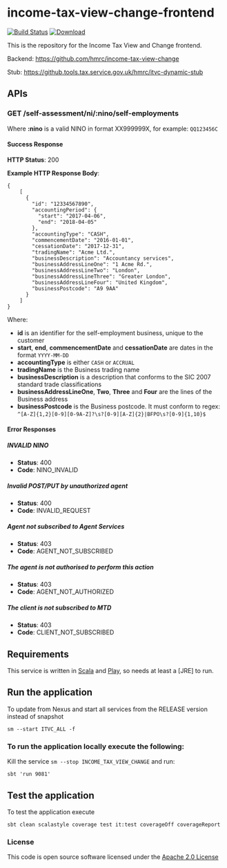 # income-tax-view-change-frontend

[![Build Status](https://travis-ci.org/hmrc/income-tax-view-change-frontend.svg)](https://travis-ci.org/hmrc/income-tax-view-change-frontend) [ ![Download](https://api.bintray.com/packages/hmrc/releases/income-tax-view-change-frontend/images/download.svg) ](https://bintray.com/hmrc/releases/income-tax-view-change-frontend/_latestVersion)


This is the repository for the Income Tax View and Change frontend.

Backend: https://github.com/hmrc/income-tax-view-change

Stub: https://github.tools.tax.service.gov.uk/hmrc/itvc-dynamic-stub


## APIs

### **GET** /self-assessment/ni/:nino/self-employments

Where **:nino** is a valid NINO in format XX999999X, for example: ```QQ123456C```

#### Success Response

**HTTP Status**: 200

**Example HTTP Response Body**:
```
{
    [
      {
        "id": "12334567890",
        "accountingPeriod": {
          "start": "2017-04-06",
          "end": "2018-04-05"
        },
        "accountingType": "CASH",
        "commencementDate": "2016-01-01",
        "cessationDate": "2017-12-31",
        "tradingName": "Acme Ltd.",
        "businessDescription": "Accountancy services",
        "businessAddressLineOne": "1 Acme Rd.",
        "businessAddressLineTwo": "London",
        "businessAddressLineThree": "Greater London",
        "businessAddressLineFour": "United Kingdom",
        "businessPostcode": "A9 9AA"
      }
    ]
}
```
Where:
* **id** is an identifier for the self-employment business, unique to the customer
* **start**, **end**, **commencementDate** and **cessationDate** are dates in the format ```YYYY-MM-DD```
* **accountingType** is either ```CASH``` or ```ACCRUAL```
* **tradingName** is the Business trading name
* **businessDescription** is a description that conforms to the SIC 2007 standard trade classifications
* **businessAddressLineOne**, **Two**, **Three** and **Four** are the lines of the Business address
* **businessPostcode** is the Business postcode. It must conform to regex: ```^[A-Z]{1,2}[0-9][0-9A-Z]?\s?[0-9][A-Z]{2}|BFPO\s?[0-9]{1,10}$```

#### Error Responses

##### INVALID NINO
* **Status**: 400
* **Code**: NINO_INVALID

##### Invalid POST/PUT by unauthorized agent
* **Status**: 400
* **Code**: INVALID_REQUEST

##### Agent not subscribed to Agent Services
* **Status**: 403
* **Code**: AGENT_NOT_SUBSCRIBED

##### The agent is not authorised to perform this action
* **Status**: 403
* **Code**: AGENT_NOT_AUTHORIZED

##### The client is not subscribed to MTD
* **Status**: 403
* **Code**: CLIENT_NOT_SUBSCRIBED


Requirements
------------

This service is written in [Scala](http://www.scala-lang.org/) and [Play](http://playframework.com/), so needs at least a [JRE] to run.


## Run the application


To update from Nexus and start all services from the RELEASE version instead of snapshot

```
sm --start ITVC_ALL -f
```


### To run the application locally execute the following:

Kill the service ```sm --stop INCOME_TAX_VIEW_CHANGE``` and run:
```
sbt 'run 9081'
```



## Test the application

To test the application execute

```
sbt clean scalastyle coverage test it:test coverageOff coverageReport
```


### License

This code is open source software licensed under the [Apache 2.0 License]("http://www.apache.org/licenses/LICENSE-2.0.html")

